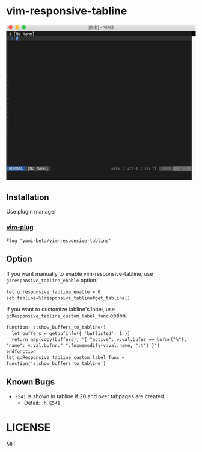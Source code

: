 # vim-responsive-tabline

![vim-responsive-tabline demo](https://raw.githubusercontent.com/yami-beta/vim-responsive-tabline/master/images/demo.gif)

## Installation

Use plugin manager

### [vim-plug](https://github.com/junegunn/vim-plug)

```vim
Plug 'yami-beta/vim-responsive-tabline'
```

## Option

If you want manually to enable vim-responsive-tabline, use `g:responsive_tabline_enable` option.

```vim
let g:responsive_tabline_enable = 0
set tabline=%!responsive_tabline#get_tabline()
```

If you want to customize tabline's label, use `g:Responsive_tabline_custom_label_func` option.

```vim
function! s:show_buffers_to_tabline()
  let buffers = getbufinfo({ 'buflisted': 1 })
  return map(copy(buffers), '{ "active": v:val.bufnr == bufnr("%"), "name": v:val.bufnr." ".fnamemodify(v:val.name, ":t") }')
endfunction
let g:Responsive_tabline_custom_label_func = function('s:show_buffers_to_tabline')
```

## Known Bugs

- `E541` is shown in tabline if 20 and over tabpages are created.
  - Detail: `:h E541`

# LICENSE

MIT
